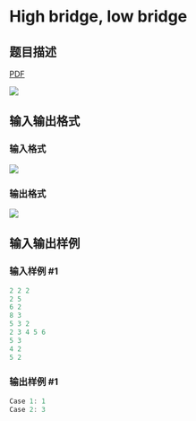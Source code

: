 # High bridge, low bridge

## 题目描述

[problemUrl]: https://uva.onlinejudge.org/index.php?option=com_onlinejudge&Itemid=8&category=602&page=show_problem&problem=4401

[PDF](https://uva.onlinejudge.org/external/126/p12663.pdf)

![](https://cdn.luogu.com.cn/upload/vjudge_pic/UVA12663/08a81f80f4903ae37efeda54668d9032db16140a.png)

## 输入输出格式

### 输入格式

![](https://cdn.luogu.com.cn/upload/vjudge_pic/UVA12663/119cd1afd7d76f6977f4d7848017ad6c6cf32117.png)

### 输出格式

![](https://cdn.luogu.com.cn/upload/vjudge_pic/UVA12663/3f3210966800e2145f03a07e6f4c84fe96090fa8.png)

## 输入输出样例

### 输入样例 #1

```cpp
2 2 2
2 5
6 2
8 3
5 3 2
2 3 4 5 6
5 3
4 2
5 2
```


### 输出样例 #1

```cpp
Case 1: 1
Case 2: 3
```



